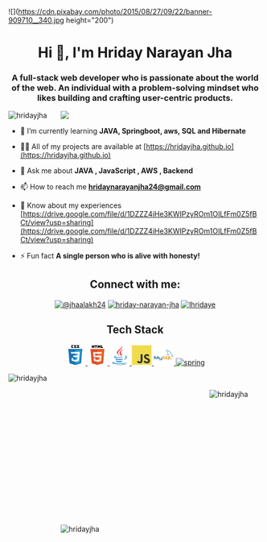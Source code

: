 ![](https://cdn.pixabay.com/photo/2015/08/27/09/22/banner-909710__340.jpg height="200")
<h1 align="center">Hi 👋, I'm Hriday Narayan Jha</h1>
<h3 align="center">A full-stack web developer who is passionate about the world of the web. An individual with a problem-solving mindset who likes building and crafting user-centric products.</h3>
<img align="right" width="400" src="https://media1.giphy.com/media/qgQUggAC3Pfv687qPC/200.webp?cid=ecf05e47h3bybzcrdqbisdcti6q9lgd5dug0kurlwdw335x8&rid=200.webp&ct=g">

<p align="left"> <img src="https://komarev.com/ghpvc/?username=hridayjha&label=Profile%20views&color=0e75b6&style=flat" alt="hridayjha" /> </p>

- 🌱 I’m currently learning **JAVA, Springboot, aws, SQL and Hibernate**

- 👨‍💻 All of my projects are available at [https://hridayjha.github.io](https://hridayjha.github.io)

- 💬 Ask me about **JAVA , JavaScript , AWS , Backend**

- 📫 How to reach me **hridaynarayanjha24@gmail.com**

- 📄 Know about my experiences [https://drive.google.com/file/d/1DZZZ4iHe3KWIPzyROm1OILfFm0Z5fBCt/view?usp=sharing](https://drive.google.com/file/d/1DZZZ4iHe3KWIPzyROm1OILfFm0Z5fBCt/view?usp=sharing)

- ⚡ Fun fact **A single person who is alive with honesty!**

<h2 align="center">Connect with me:</h2>
<p align="center">
<a href="https://twitter.com/@jhaalakh24" target="blank"><img align="center" src="https://raw.githubusercontent.com/rahuldkjain/github-profile-readme-generator/master/src/images/icons/Social/twitter.svg" alt="@jhaalakh24" height="30" width="40" /></a>
<a href="https://linkedin.com/in/hriday-narayan-jha" target="blank"><img align="center" src="https://raw.githubusercontent.com/rahuldkjain/github-profile-readme-generator/master/src/images/icons/Social/linked-in-alt.svg" alt="hriday-narayan-jha" height="30" width="40" /></a>
<a href="https://www.leetcode.com/lhridaye" target="blank"><img align="center" src="https://raw.githubusercontent.com/rahuldkjain/github-profile-readme-generator/master/src/images/icons/Social/leet-code.svg" alt="lhridaye" height="30" width="40" /></a>
</p>

<h2 align="center">Tech Stack</h2>
<p align="center"> <a href="https://www.w3schools.com/css/" target="_blank" rel="noreferrer">
<img src="https://raw.githubusercontent.com/devicons/devicon/master/icons/css3/css3-original-wordmark.svg" alt="css3" width="40" height="40"/>
</a> <a href="https://www.w3.org/html/" target="_blank" rel="noreferrer">
<img src="https://raw.githubusercontent.com/devicons/devicon/master/icons/html5/html5-original-wordmark.svg" alt="html5" width="40" height="40"/>
</a> <a href="https://www.java.com" target="_blank" rel="noreferrer"> 
<img src="https://raw.githubusercontent.com/devicons/devicon/master/icons/java/java-original.svg" alt="java" width="40" height="40"/> </a> <a href="https://developer.mozilla.org/en-US/docs/Web/JavaScript" target="_blank" rel="noreferrer"> 
<img src="https://raw.githubusercontent.com/devicons/devicon/master/icons/javascript/javascript-original.svg" alt="javascript" width="40" height="40"/>
</a> <a href="https://www.mysql.com/" target="_blank" rel="noreferrer">
<img src="https://raw.githubusercontent.com/devicons/devicon/master/icons/mysql/mysql-original-wordmark.svg" alt="mysql" width="40" height="40"/> 
</a> <a href="https://spring.io/" target="_blank" rel="noreferrer"> 
<img src="https://www.vectorlogo.zone/logos/springio/springio-icon.svg" alt="spring" width="40" height="40"/>
</a> </p>




<p><img align="left" src="https://github-readme-stats.vercel.app/api/top-langs?username=hridayjha&show_icons=true&locale=en&layout=compact" alt="hridayjha" width="400" height="300"/></p>

<p>&nbsp;<img align="right" src="https://github-readme-stats.vercel.app/api?username=hridayjha&show_icons=true&locale=en" alt="hridayjha" width="400" height="300"/></p>

<p><img align="center" src="https://github-readme-streak-stats.herokuapp.com/?user=hridayjha&" alt="hridayjha" /></p>
